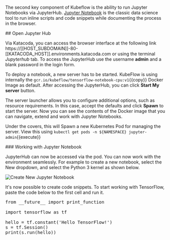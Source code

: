 The second key component of Kubeflow is the ability to run Jupyter Notebooks via JupyterHub. [Jupyter Notebook](http://jupyter.org/) is the classic data science tool to run inline scripts and code snippets while documenting the process in the browser.

## Open Jupyter Hub

Via Katacoda, you can access the browser interface at the following link https://[[HOST_SUBDOMAIN]]-80-[[KATACODA_HOST]].environments.katacoda.com or using the terminal *Jupyterhub* tab. To access the JupyterHub use the username __admin__ and a blank password in the login form.

To deploy a notebook, a new server has to be started. KubeFlow is using internally the `gcr.io/kubeflow/tensorflow-notebook-cpu:v1`{{copy}} Docker Image as default. After accessing the JupyterHub, you can click **Start My server** button.

The server launcher allows you to configure additional options, such as resource requirements. In this case, accept the defaults and click **Spawn** to start the server. Now you can see the contents of the Docker image that you can navigate, extend and work with Jupyter Notebooks.

Under the covers, this will Spawn a new Kubernetes Pod for managing the server. View this using `kubectl get pods -n ${NAMESPACE} jupyter-admin`{{execute}}

### Working with Jupyter Notebook

JupyterHub can now be accessed via the pod. You can now work with the environment seamlessly. For example to create a new notebook, select the New dropdown, and select the Python 3 kernel as shown below.

<img src="/kubeflow/scenarios/deploying-kubeflow/assets/jupyterhub-create-notebook.png" alt="Create New Jupyter Notebook">

It's now possible to create code snippets. To start working with TensorFlow, paste the code below to the first cell and run it.

<pre class="file" data-target="clipboard">
from __future__ import print_function

import tensorflow as tf

hello = tf.constant('Hello TensorFlow!')
s = tf.Session()
print(s.run(hello))
</pre>
